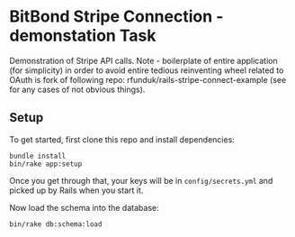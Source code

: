 # BitBond Stripe Connection - demonstation Task 

Demonstration of Stripe API calls.
Note - boilerplate of entire application (for simplicity) in order to avoid entire tedious reinventing wheel related to OAuth is fork of following repo: rfunduk/rails-stripe-connect-example (see for any cases of not obvious things).

## Setup

To get started, first clone this repo and install dependencies:

    bundle install
    bin/rake app:setup

Once you get through that, your keys will be in `config/secrets.yml` and
picked up by Rails when you start it.

Now load the schema into the database:

    bin/rake db:schema:load